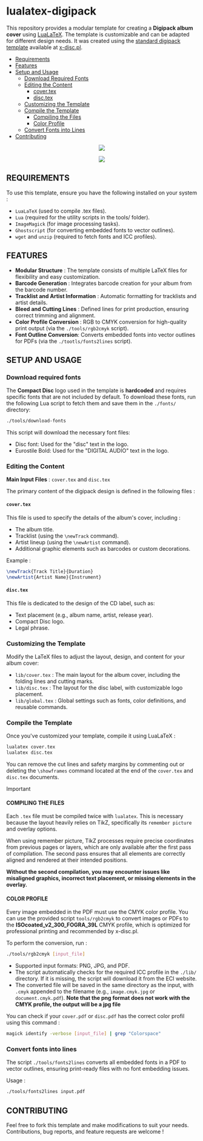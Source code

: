 # lualatex-digipack

This repository provides a modular template for creating a **Digipack album cover** using [LuaLaTeX](https://www.luatex.org/). The template is customizable and can be adapted for different design needs. It was created using the [standard digipack template](https://x-disc.pl/wp-content/uploads/2023/05/D01-DigipackCD4p-6mm.pdf) available at [x-disc.pl](https://x-disc.pl/).

- [Requirements](#requirements)
- [Features](#features)
- [Setup and Usage](#setup-and-usage)
  - [Download Required Fonts](#download-required-fonts)
  - [Editing the Content](#editing-the-content)
    - [cover.tex](#cover.tex)
    - [disc.tex](#disc.tex)
  - [Customizing the Template](#customizing-the-template)
  - [Compile the Template](#compile-the-template)
    - [Compiling the Files](#compiling-the-files)
    - [Color Profile](#color-profile)
  - [Convert Fonts into Lines](#convert-fonts-into-lines)
- [Contributing](#contributing)

<p align="center">
    <img src="https://github.com/user-attachments/assets/d9648eb6-d4e9-4321-a45c-4d8faf782708">
</p>

<p align="center">
    <img src="https://github.com/user-attachments/assets/d4f3c7c4-c65b-40e7-b14b-5e7b5273be39">
</p>

## REQUIREMENTS

To use this template, ensure you have the following installed on your system :

* `LuaLaTeX` (used to compile .tex files).
* `Lua` (required for the utility scripts in the tools/ folder).
* `ImageMagick` (for image processing tasks).
* `Ghostscript` (for converting embedded fonts to vector outlines).
* `wget` and `unzip` (required to fetch fonts and ICC profiles).

## FEATURES

* **Modular Structure** : The template consists of multiple LaTeX files for flexibility and easy customization.
* **Barcode Generation** : Integrates barcode creation for your album from the barcode number.
* **Tracklist and Artist Information** : Automatic formatting for tracklists and artist details.
* **Bleed and Cutting Lines** : Defined lines for print production, ensuring correct trimming and alignment.
* **Color Profile Conversion** : RGB to CMYK conversion for high-quality print output (via the `./tools/rgb2cmyk` script).
* **Font Outline Conversion**: Converts embedded fonts into vector outlines for PDFs (via the `./tootls/fonts2lines` script).

## SETUP AND USAGE

### Download required fonts

The **Compact Disc** logo used in the template is **hardcoded** and requires specific fonts that are not included by default. To download these fonts, run the following Lua script to fetch them and save them in the `./fonts/` directory:

```bash
./tools/download-fonts
```

This script will download the necessary font files:

* Disc font: Used for the "disc" text in the logo.
* Eurostile Bold: Used for the "DIGITAL AUDIO" text in the logo.

### Editing the Content

**Main Input Files** : `cover.tex` and `disc.tex`

The primary content of the digipack design is defined in the following files :

#### `cover.tex`

This file is used to specify the details of the album's cover, including :

* The album title.
* Tracklist (using the `\newTrack` command).
* Artist lineup (using the `\newArtist` command).
* Additional graphic elements such as barcodes or custom decorations.

Example :

```tex
\newTrack{Track Title}{Duration}
\newArtist{Artist Name}{Instrument}
```

#### `disc.tex`

This file is dedicated to the design of the CD label, such as:

* Text placement (e.g., album name, artist, release year).
* Compact Disc logo.
* Legal phrase.

### Customizing the Template

Modify the LaTeX files to adjust the layout, design, and content for your album cover:

* `lib/cover.tex` : The main layout for the album cover, including the folding lines and cutting marks.
* `lib/disc.tex` : The layout for the disc label, with customizable logo placement.
* `lib/global.tex` : Global settings such as fonts, color definitions, and reusable commands.

### Compile the Template

Once you've customized your template, compile it using LuaLaTeX :

```bash
lualatex cover.tex
lualatex disc.tex
```

You can remove the cut lines and safety margins by commenting out or deleting the `\showframes` command located at the end of the `cover.tex` and `disc.tex` documents.

>[!Important]
>
> #### COMPILING THE FILES
>
>Each `.tex` file must be compiled twice with `lualatex`. This is necessary because the layout heavily relies on TikZ, specifically its `remember picture` and overlay options.
>
>When using remember picture, TikZ processes require precise coordinates from previous pages or layers, which are only available after the first pass of compilation. The second pass ensures that all elements are correctly aligned and rendered at their intended positions.
>
>**Without the second compilation, you may encounter issues like misaligned graphics, incorrect text placement, or missing elements in the overlay.**
>
> #### COLOR PROFILE
>
> Every image embedded in the PDF must use the CMYK color profile. You can use the provided script `tools/rgb2cmyk` to convert images or PDFs to the **ISOcoated_v2_300_FOGRA_39L** CMYK profile, which is optimized for professional printing and recommended by x-disc.pl.
> 
> To perform the conversion, run :
> 
> ```bash
> ./tools/rgb2cmyk [input_file]
> ```
> 
> * Supported input formats: PNG, JPG, and PDF.
> * The script automatically checks for the required ICC profile in the `./lib/` directory. If it is missing, the script will download it from the ECI website.
> * The converted file will be saved in the same directory as the input, with `.cmyk` appended to the filename (e.g., `image.cmyk.jpg` or `document.cmyk.pdf`). **Note that the png format does not work with the CMYK profile, the output will be a jpg file**
>
> You can check if your `cover.pdf` or `disc.pdf` has the correct color profil using this command :
>
> ```bash
> magick identify -verbose [input_file] | grep "Colorspace"
> ```

### Convert fonts into lines

The script `./tools/fonts2lines` converts all embedded fonts in a PDF to vector outlines, ensuring print-ready files with no font embedding issues.

Usage :

```bash
./tools/fonts2lines input.pdf
```

## CONTRIBUTING

Feel free to fork this template and make modifications to suit your needs. Contributions, bug reports, and feature requests are welcome !


